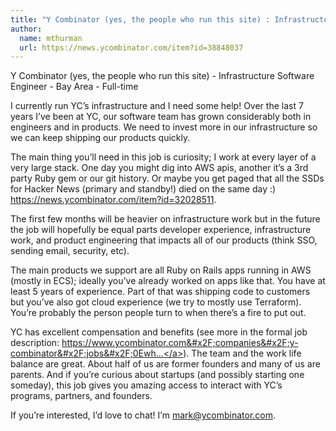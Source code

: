 ```yaml
---
title: "Y Combinator (yes, the people who run this site) : Infrastructure Software Engineer"
author:
  name: mthurman
  url: https://news.ycombinator.com/item?id=38848037
---
```

Y Combinator (yes, the people who run this site) - Infrastructure Software Engineer - Bay Area - Full-time

I currently run YC’s infrastructure and I need some help! Over the last 7 years I’ve been at YC, our software team has grown considerably both in engineers and in products. We need to invest more in our infrastructure so we can keep shipping our products quickly.

The main thing you’ll need in this job is curiosity; I work at every layer of a very large stack. One day you might dig into AWS apis, another it’s a 3rd party Ruby gem or our git history. Or maybe you get paged that all the SSDs for Hacker News (primary and standby!) died on the same day :) <a href="https:&#x2F;&#x2F;news.ycombinator.com&#x2F;item?id=32028511">https:&#x2F;&#x2F;news.ycombinator.com&#x2F;item?id=32028511</a>.

The first few months will be heavier on infrastructure work but in the future the job will hopefully be equal parts developer experience, infrastructure work, and product engineering that impacts all of our products (think SSO, sending email, security, etc).

The main products we support are all Ruby on Rails apps running in AWS (mostly in ECS); ideally you’ve already worked on apps like that. You have at least 5 years of experience. Part of that was shipping code to customers but you’ve also got cloud experience (we try to mostly use Terraform). You’re probably the person people turn to when there’s a fire to put out.

YC has excellent compensation and benefits (see more in the formal job description: <a href="https:&#x2F;&#x2F;www.ycombinator.com&#x2F;companies&#x2F;y-combinator&#x2F;jobs&#x2F;0EwhV3s-infrastructure-software-engineer">https:&#x2F;&#x2F;www.ycombinator.com&#x2F;companies&#x2F;y-combinator&#x2F;jobs&#x2F;0Ewh...</a>). The team and the work life balance are great. About half of us are former founders and many of us are parents. And if you’re curious about startups (and possibly starting one someday), this job gives you amazing access to interact with YC’s programs, partners, and founders.

If you’re interested, I’d love to chat! I’m mark@ycombinator.com.

